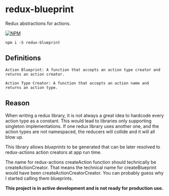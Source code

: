 # redux-blueprint

Redux abstractions for actions.

[![NPM](https://nodei.co/npm/redux-blueprint.png?stars=true&downloads=true)](https://nodei.co/npm/redux-blueprint/)


`npm i -S redux-blueprint`

## Definitions

`Action Blueprint: A function that accepts an action type creator and returns an action creator.`

`Action Type Creator: A function that accepts an action name and returns an action type.`

## Reason

When writing a redux library, it is not always a great idea to hardcode every action type as a constant. This would lead to libraries only supporting singleton implementations. If one redux library uses another one, and the action types are not namespaced, the reducers will collide and it will all blow up.

This library allows *blueprints* to be generated that can be later resolved to redux-actions action creators at app run time.

The name for redux-actions createAction function should technically be createActionCreator. That means the technical name for createBlueprint would have been createActionCreatorCreator.  You can probably guess why I started calling them blueprints.

**This project is in active development and is not ready for production use.**
